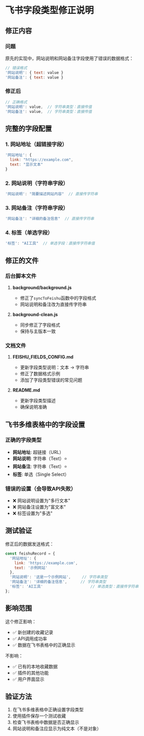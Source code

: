 # 飞书字段类型修正说明

## 修正内容

### 问题
原先的实现中，网站说明和网站备注字段使用了错误的数据格式：
```javascript
// 错误格式
'网站说明': { text: value }
'网站备注': { text: value }
```

### 修正后
```javascript
// 正确格式
'网站说明': value,  // 字符串类型：直接传值
'网站备注': value,  // 字符串类型：直接传值
```

## 完整的字段配置

### 1. 网站地址（超链接字段）
```javascript
'网站地址': {
  link: "https://example.com",
  text: "显示文本"
}
```

### 2. 网站说明（字符串字段）
```javascript
'网站说明': "简要描述网站内容"  // 直接传字符串
```

### 3. 网站备注（字符串字段）
```javascript
'网站备注': "详细的备注信息"  // 直接传字符串
```

### 4. 标签（单选字段）
```javascript
'标签': "AI工具"  // 单选字段：直接传字符串值
```

## 修正的文件

### 后台脚本文件
1. **background/background.js**
   - 修正了`syncToFeishu`函数中的字段格式
   - 网站说明和备注改为直接传字符串

2. **background-clean.js**
   - 同步修正了字段格式
   - 保持与主版本一致

### 文档文件
1. **FEISHU_FIELDS_CONFIG.md**
   - 更新字段类型说明：文本 → 字符串
   - 修正了数据格式示例
   - 添加了字段类型错误的常见问题

2. **README.md**
   - 更新字段类型描述
   - 确保说明准确

## 飞书多维表格中的字段设置

### 正确的字段类型
- **网站地址**: 超链接（URL）
- **网站说明**: 字符串（Text）⭐
- **网站备注**: 字符串（Text）⭐ 
- **标签**: 单选（Single Select）

### 错误的设置（会导致API失败）
- ❌ 网站说明设置为"多行文本"
- ❌ 网站备注设置为"富文本"
- ❌ 标签设置为"多选"

## 测试验证

修正后的数据发送格式：
```javascript
const feishuRecord = {
  '网站地址': { 
    link: 'https://example.com',
    text: '示例网站'
  },
  '网站说明': '这是一个示例网站',     // 字符串类型
  '网站备注': '详细的备注信息',      // 字符串类型
  '标签': 'AI工具'                     // 单选类型：直接传字符串
};
```

## 影响范围

这个修正影响：
- ✅ 新创建的收藏记录
- ✅ API调用成功率
- ✅ 数据在飞书表格中的正确显示

不影响：
- ✅ 已有的本地收藏数据
- ✅ 插件的其他功能
- ✅ 用户界面显示

## 验证方法

1. 在飞书多维表格中正确设置字段类型
2. 使用插件保存一个测试收藏
3. 检查飞书表格中数据是否正确显示
4. 网站说明和备注应显示为纯文本（不是对象）
